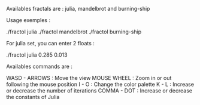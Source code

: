 Availables fractals are : julia, mandelbrot and burning-ship

Usage exemples :

./fractol julia
./fractol mandelbrot
./fractol burning-ship

For julia set, you can enter 2 floats :

./fractol julia 0.285 0.013

Availables commands are :

WASD - ARROWS : Move the view
MOUSE WHEEL : Zoom in or out following the mouse position
I - O : Change the color palette
K - L : Increase or decrease the number of iterations
COMMA - DOT : Increase or decrease the constants of Julia
